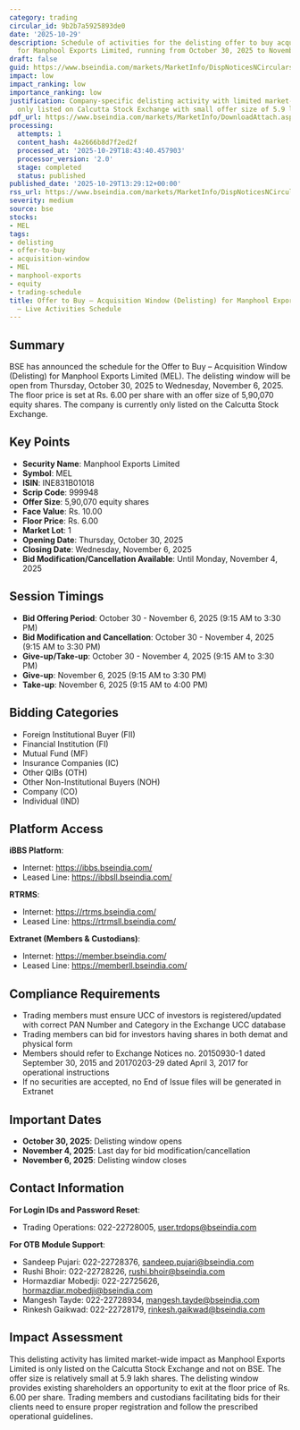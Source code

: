 ```yaml
---
category: trading
circular_id: 9b2b7a5925893de0
date: '2025-10-29'
description: Schedule of activities for the delisting offer to buy acquisition window
  for Manphool Exports Limited, running from October 30, 2025 to November 6, 2025.
draft: false
guid: https://www.bseindia.com/markets/MarketInfo/DispNoticesNCirculars.aspx?Noticeid={EA1FF6FE-D9DB-4F17-A24A-B8324B6D67AB}&noticeno=20251029-33&dt=10/29/2025&icount=33&totcount=60&flag=0
impact: low
impact_ranking: low
importance_ranking: low
justification: Company-specific delisting activity with limited market-wide impact;
  only listed on Calcutta Stock Exchange with small offer size of 5.9 lakh shares
pdf_url: https://www.bseindia.com/markets/MarketInfo/DownloadAttach.aspx?id=20251029-33&attachedId=
processing:
  attempts: 1
  content_hash: 4a2666b8d7f2ed2f
  processed_at: '2025-10-29T18:43:40.457903'
  processor_version: '2.0'
  stage: completed
  status: published
published_date: '2025-10-29T13:29:12+00:00'
rss_url: https://www.bseindia.com/markets/MarketInfo/DispNoticesNCirculars.aspx?Noticeid={EA1FF6FE-D9DB-4F17-A24A-B8324B6D67AB}&noticeno=20251029-33&dt=10/29/2025&icount=33&totcount=60&flag=0
severity: medium
source: bse
stocks:
- MEL
tags:
- delisting
- offer-to-buy
- acquisition-window
- MEL
- manphool-exports
- equity
- trading-schedule
title: Offer to Buy – Acquisition Window (Delisting) for Manphool Exports Limited
  – Live Activities Schedule
---
```


## Summary

BSE has announced the schedule for the Offer to Buy – Acquisition Window (Delisting) for Manphool Exports Limited (MEL). The delisting window will be open from Thursday, October 30, 2025 to Wednesday, November 6, 2025. The floor price is set at Rs. 6.00 per share with an offer size of 5,90,070 equity shares. The company is currently only listed on the Calcutta Stock Exchange.

## Key Points

- **Security Name**: Manphool Exports Limited
- **Symbol**: MEL
- **ISIN**: INE831B01018
- **Scrip Code**: 999948
- **Offer Size**: 5,90,070 equity shares
- **Face Value**: Rs. 10.00
- **Floor Price**: Rs. 6.00
- **Market Lot**: 1
- **Opening Date**: Thursday, October 30, 2025
- **Closing Date**: Wednesday, November 6, 2025
- **Bid Modification/Cancellation Available**: Until Monday, November 4, 2025

## Session Timings

- **Bid Offering Period**: October 30 - November 6, 2025 (9:15 AM to 3:30 PM)
- **Bid Modification and Cancellation**: October 30 - November 4, 2025 (9:15 AM to 3:30 PM)
- **Give-up/Take-up**: October 30 - November 4, 2025 (9:15 AM to 3:30 PM)
- **Give-up**: November 6, 2025 (9:15 AM to 3:30 PM)
- **Take-up**: November 6, 2025 (9:15 AM to 4:00 PM)

## Bidding Categories

- Foreign Institutional Buyer (FII)
- Financial Institution (FI)
- Mutual Fund (MF)
- Insurance Companies (IC)
- Other QIBs (OTH)
- Other Non-Institutional Buyers (NOH)
- Company (CO)
- Individual (IND)

## Platform Access

**iBBS Platform**:
- Internet: https://ibbs.bseindia.com/
- Leased Line: https://ibbsll.bseindia.com/

**RTRMS**:
- Internet: https://rtrms.bseindia.com/
- Leased Line: https://rtrmsll.bseindia.com/

**Extranet (Members & Custodians)**:
- Internet: https://member.bseindia.com/
- Leased Line: https://memberll.bseindia.com/

## Compliance Requirements

- Trading members must ensure UCC of investors is registered/updated with correct PAN Number and Category in the Exchange UCC database
- Trading members can bid for investors having shares in both demat and physical form
- Members should refer to Exchange Notices no. 20150930-1 dated September 30, 2015 and 20170203-29 dated April 3, 2017 for operational instructions
- If no securities are accepted, no End of Issue files will be generated in Extranet

## Important Dates

- **October 30, 2025**: Delisting window opens
- **November 4, 2025**: Last day for bid modification/cancellation
- **November 6, 2025**: Delisting window closes

## Contact Information

**For Login IDs and Password Reset**:
- Trading Operations: 022-22728005, user.trdops@bseindia.com

**For OTB Module Support**:
- Sandeep Pujari: 022-22728376, sandeep.pujari@bseindia.com
- Rushi Bhoir: 022-22728226, rushi.bhoir@bseindia.com
- Hormazdiar Mobedji: 022-22725626, hormazdiar.mobedji@bseindia.com
- Mangesh Tayde: 022-22728934, mangesh.tayde@bseindia.com
- Rinkesh Gaikwad: 022-22728179, rinkesh.gaikwad@bseindia.com

## Impact Assessment

This delisting activity has limited market-wide impact as Manphool Exports Limited is only listed on the Calcutta Stock Exchange and not on BSE. The offer size is relatively small at 5.9 lakh shares. The delisting window provides existing shareholders an opportunity to exit at the floor price of Rs. 6.00 per share. Trading members and custodians facilitating bids for their clients need to ensure proper registration and follow the prescribed operational guidelines.